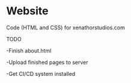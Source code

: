 # Website
Code (HTML and CSS) for xenathorstudios.com

TODO

-Finish about.html

-Upload finished pages to server

-Get CI/CD system installed
